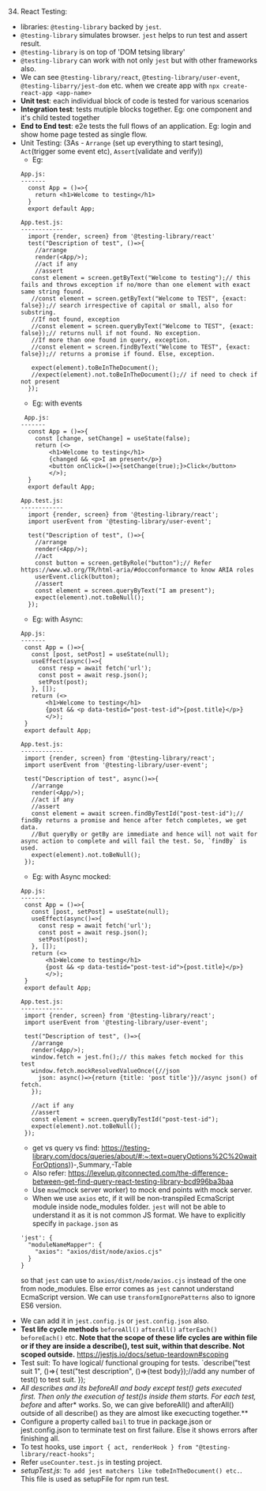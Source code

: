 
34. React Testing:
  - libraries: `@testing-library` backed by `jest`. 
  - `@testing-library` simulates browser. `jest` helps to run test and assert result.
  - `@testing-library` is on top of 'DOM tetsing library'
  - `@testing-library` can work with not only `jest` but with other frameworks also.
  - We can see `@testing-library/react`, `@testing-library/user-event`, `@testing-libarry/jest-dom` etc.
    when we create app with `npx create-react-app <app-name>`
  - **Unit test**: each individual block of code is tested for various scenarios
  - **Integration test**: tests mutiple blocks together. Eg: one component and it's child tested together
  - **End to End test**: e2e tests the full flows of an application. Eg: login and show home page tested as single flow.
  - Unit Testing: (3As - `Arrange` (set up everything to start tesing), `Act`(trigger some event etc), `Assert`(validate and verify))
    * Eg:
    ```
    App.js:
    -------
      const App = ()=>{
        return <h1>Welcome to testing</h1>
      }
      export default App;
      
    App.test.js:
    ------------
      import {render, screen} from '@testing-library/react'
      test("Description of test", ()=>{
        //arrange
        render(<App/>);
        //act if any
        //assert
       const element = screen.getByText("Welcome to testing");// this fails and throws exception if no/more than one element with exact same string found.
       //const element = screen.getByText("Welcome to TEST", {exact: false});// search irrespective of capital or small, also for substring. 
       //If not found, exception
       //const element = screen.queryByText("Welcome to TEST", {exact: false});// returns null if not found. No exception.
       //If more than one found in query, exception.
       //const element = screen.findByText("Welcome to TEST", {exact: false});// returns a promise if found. Else, exception.
       
       expect(element).toBeInTheDocument();
       //expect(element).not.toBeInTheDocument();// if need to check if not present
      });
    
    ```
      * Eg: with events
    ```
     App.js:
    -------
      const App = ()=>{
        const [change, setChange] = useState(false);
        return (<>
            <h1>Welcome to testing</h1>
            {changed && <p>I am present</p>}
            <button onClick=()=>{setChange(true);}>Click</button>
            </>);
      }
      export default App;
      
    App.test.js:
    ------------
      import {render, screen} from '@testing-library/react';
      import userEvent from '@testing-library/user-event';
      
      test("Description of test", ()=>{
        //arrange
        render(<App/>);
        //act
        const button = screen.getByRole("button");// Refer https://www.w3.org/TR/html-aria/#docconformance to know ARIA roles
        userEvent.click(button);
        //assert
        const element = screen.queryByText("I am present");
        expect(element).not.toBeNull();
      });
    
    ```
    * Eg: with Async:
     ```
     App.js:
    -------
      const App = ()=>{
        const [post, setPost] = useState(null);
        useEffect(async()=>{
          const resp = await fetch('url');
          const post = await resp.json();
          setPost(post);
        }, []);
        return (<>
            <h1>Welcome to testing</h1>
            {post && <p data-testid="post-test-id">{post.title}</p>}
            </>);
      }
      export default App;
      
    App.test.js:
    ------------
      import {render, screen} from '@testing-library/react';
      import userEvent from '@testing-library/user-event';
      
      test("Description of test", async()=>{
        //arrange
        render(<App/>);   
        //act if any
        //assert
        const element = await screen.findByTestId("post-test-id");// findBy returns a promise and hence after fetch completes, we get data.
        //But queryBy or getBy are immediate and hence will not wait for async action to complete and will fail the test. So, `findBy` is used.
        expect(element).not.toBeNull();
      });
    
    ```
    * Eg: with Async mocked:
     ```
     App.js:
    -------
      const App = ()=>{
        const [post, setPost] = useState(null);
        useEffect(async()=>{
          const resp = await fetch('url');
          const post = await resp.json();
          setPost(post);
        }, []);
        return (<>
            <h1>Welcome to testing</h1>
            {post && <p data-testid="post-test-id">{post.title}</p>}
            </>);
      }
      export default App;
      
    App.test.js:
    ------------
      import {render, screen} from '@testing-library/react';
      import userEvent from '@testing-library/user-event';
      
      test("Description of test", ()=>{
        //arrange
        render(<App/>);
        window.fetch = jest.fn();// this makes fetch mocked for this test
        window.fetch.mockResolvedValueOnce({//json
          json: async()=>{return {title: 'post title'}}//async json() of fetch.
        });
        
        //act if any
        //assert
        const element = screen.queryByTestId("post-test-id");
        expect(element).not.toBeNull();
      });
    
    ```
    * get vs query vs find: https://testing-library.com/docs/queries/about/#:~:text=queryOptions%2C%20waitForOptions))-,Summary,-Table
    * Also refer: https://levelup.gitconnected.com/the-difference-between-get-find-query-react-testing-library-bcd996ba3baa
    * Use `msw`(mock server worker) to mock end points with mock server.
    * When we use `axios` etc, if it will be non-transpiled EcmaScript module inside node_modules folder.
      `jest` will not be able to understand it as it is not common JS format. 
      We have to explicitly specify in `package.json` as
    ```
    'jest': {
      "moduleNameMapper": {
        "axios": "axios/dist/node/axios.cjs"
      }
    }
    ```
    so that `jest` can use to `axios/dist/node/axios.cjs` instead of the one from node_modules. 
    Else error comes as `jest` cannot understand EcmaScript version. We can use `transformIgnorePatterns` also to ignore ES6 version.
   * We can add it in `jest.config.js` or `jest.config.json` also.
   * **Test life cycle methods**
    `beforeAll()`
    `afterAll()`
    `afterEach()`
    `beforeEach()` etc.
    **Note that the scope of these life cycles are within file or if they are inside a describe(), test suit, within that describe. Not scoped outside.**
    https://jestjs.io/docs/setup-teardown#scoping
   * Test suit: To have logical/ functional grouping for tests. 
   `describe("test suit 1", ()=>{
          test("test description", ()=>{test body});//add any number of test() to test suit.
      });
   * **All describes and its beforeAll* and body except test() gets executed first. 
     Then only the execution of test()s inside them starts. For each test, before* and after* works. 
     So, we can give beforeAll() and afterAll() outside of all describe() as they are almost like execucting together.**
   * Configure a property called `bail` to true in package.json or jest.config.json to terminate test on first failure. 
     Else it shows errors after finishing all.
   * To test hooks, use `import { act, renderHook } from "@testing-library/react-hooks";`
   * Refer `useCounter.test.js` in testing project.
   * *setupTest.js*:
      `To add jest matchers like toBeInTheDocument() etc.`. This file is used as setupFile for npm run test.
      
